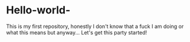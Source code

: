 # Hello-world-
This is my first repository, honestly I don't know that a fuck I am doing or what this means but anyway... Let's get this party started! 

